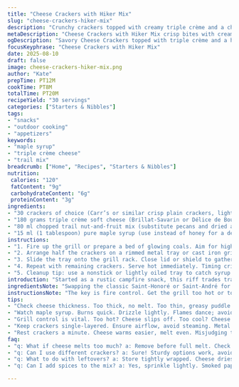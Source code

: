 ```yaml
---
title: "Cheese Crackers with Hiker Mix"
slug: "cheese-crackers-hiker-mix"
description: "Crunchy crackers topped with creamy triple crème and a chopped hiker trail mix variant, drizzled with maple syrup instead of honey. Quick grill or fire-roast for just the right softness and melt. Modified proportions for a sharper bite and substitutions to switch up flavor. Focus on visual cues and tactile softness of cheese to nail timing. Simple ingredients, transformed. A stellar savory bite with a raw hike essence."
metaDescription: "Cheese Crackers with Hiker Mix crisp bites with creamy triple crème, trail mix crunch, maple syrup drizzle; outdoor essence on a plate."
ogDescription: "Savory Cheese Crackers topped with triple crème and a hiker mix; a grilled twist with maple syrup. Perfect for casual bites outdoors."
focusKeyphrase: "Cheese Crackers with Hiker Mix"
date: 2025-08-10
draft: false
image: cheese-crackers-hiker-mix.png
author: "Kate"
prepTime: PT12M
cookTime: PT8M
totalTime: PT20M
recipeYield: "30 servings"
categories: ["Starters & Nibbles"]
tags:
- "snacks"
- "outdoor cooking"
- "appetizers"
keywords:
- "maple syrup"
- "triple crème cheese"
- "trail mix"
breadcrumb: ["Home", "Recipes", "Starters & Nibbles"]
nutrition: 
 calories: "120"
 fatContent: "9g"
 carbohydrateContent: "6g"
 proteinContent: "3g"
ingredients:
- "30 crackers of choice (Carr’s or similar crisp plain crackers, lightly salted)"
- "180 grams triple crème soft cheese (Brillat-Savarin or Délice de Bourgogne, sliced thin into 30 wedges)"
- "80 ml chopped trail nut-and-fruit mix (substitute pecans and dried apricots for traditional hiker mix, chopped coarse)"
- "15 ml (1 tablespoon) pure maple syrup (use instead of honey for a deeper sweetness)"
instructions:
- "1. Fire up the grill or prepare a bed of glowing coals. Aim for high heat, intense radiant warmth. Avoid direct flames touching. Set rack about 15–20 cm over fire. Preheat for 5 minutes minimum to stabilize temp and smoke control."
- "2. Arrange half the crackers on a rimmed metal tray or cast iron griddle plate. Place a slender wedge of triple crème cheese on each. Scatter some of the chopped mix atop the cheese clusters. Drizzle lightly with maple syrup. The syrup pools, beads, and catches flame flickers, caramelizing gently—watch closely but don’t scorch."
- "3. Slide the tray onto the grill rack. Close lid or shield to gather heat but leave some airflow. Cook for 6 to 9 minutes. Watch cheese edges soften, puff slightly but avoid total melt and run-off. Crackers should warm through but stay crisp. Look for subtle bubbling sounds and faint aroma of caramelized syrup. Cheese tactile test: press lightly with fingertip, should yield with some resistance, not puddle. Remove promptly to avoid soggy crackers."
- "4. Repeat with remaining crackers. Serve hot immediately. Timing critical. Cheese continues to soften off heat, so wait no longer than a couple minutes before serving. Ideal for casual bites, cocktail settings."
- "5. Cleanup tip: use a nonstick or lightly oiled tray to catch syrup drips. Warm water soak helps dissolve sticky residue easily."
introduction: "Started as a rustic campfire snack, this riff trades traditional honey for maple syrup, adding woody depth that melds well with pecans and apricots swapped in for a classic trail mix lineup. Don’t overthink it; it’s about crunch from the cracker, lushness of triple crème, textured sweetness, and quick grill smokiness. The cheese slice thickness is crucial—too thick and the heat won’t permeate properly; too thin and it melts away leaving a greasy puddle dripping. Watch the cheese bubble, edges soften, let the aromas guide timing. Braise or grill, the method is about controlling radiant heat—direct flame scorches, too low leaves cheese stolid. Crackers recover crunch if warmed but will go limp if cheese oozes too much, so pay attention to tactile signals, not just the clock. Keep it simple, you get the best bites with respect for ingredients and the fire. If you crave an added kick, sprinkle a tiny pinch of smoked paprika with the trail mix before drizzling syrup—it sharpens the savory notes beautifully."
ingredientsNote: "Swapping the classic Saint-Honoré or Saint-André for equally soft, triple crème cheeses like Brillat-Savarin or even a creamy Délice de Bourgogne brings subtle variations in tang and fat content but keeps the luscious melt intact. Replace the conventional hiker mix (typically almonds, raisins, pumpkin seeds) with toasted pecans and small diced dried apricots for a richer, fruitier profile that stands up better under heat. Maple syrup replaces honey because it caramelizes with a hint of smoke when grilled. Crackers should be sturdy, unsweetened but lightly salted—water crackers or Carr’s Table Water work well. Avoid overly thin or fragile crackers; they will disintegrate under heat and melted cheese. Rough chop the mix so texture stands out but small enough not to fall off easily. Store remaining cheese tightly wrapped, as triple crème cheeses absorb odors quickly and can dry out if exposed."
instructionsNote: "The key is fire control. Get the grill too hot or too close, cheese melts and falls off, crackers scorch. Too cool and cheese sits hard, losing creaminess. You want the heat to ripple through cheese, edges blushing translucent with tiny bubbles forming—visual cues that signal readiness. Keep crackers single-layered, spaced so heat circulates. Using a metal tray aids quick transfer on/off heat, avoids flare-ups that could singe syrup or cheese. Maple syrup drips caramelize fast—watch or they bitter up. Rest the loaded crackers before grilling—room temp cheese warms quicker and melts evenly. Do not stack crackers or overcrowd tray; it steams the cheese, losing crisp texture on crackers. Serving immediately is critical as cheese solidifies fast once off heat—warm hands or reheating ruins cracker crisp. No oil or butter needed; the cheese’s fat and syrup’s sugar do the work. For indoor backup, use oven broiler at medium-high rack, but watch closely."
tips:
- "Check cheese thickness. Too thick, no melt. Too thin, greasy puddle. Watch for edges softening, bubbles. Visual cues save time. Keep it crisp."
- "Watch maple syrup. Burns quick. Drizzle lightly. Flames dance; avoid direct contact. Balance flavor depth with caramelization. No bitter notes, just sweetness."
- "Grill control is vital. Too hot? Cheese slips off. Too cool? Cheese sits hard. Control radiant heat, ideal for quick melts. Too close? Missed opportunity."
- "Keep crackers single-layered. Ensure airflow, avoid steaming. Metal tray works best, quick on/off. Don’t stack. Neatness means crunchy texture; prevent sogginess."
- "Rest crackers a minute. Cheese warms easier, melt even. Misjudging temp leads to loss. Serve warm. Cheese solidifies fast; timing is everything."
faq:
- "q: What if cheese melts too much? a: Remove before full melt. Check for bubbling edges, soft texture. Too long, it'll run away. Quick timing key."
- "q: Can I use different crackers? a: Sure! Sturdy options work, avoid fragile ones. Thin crackers collapse. Choose lightly salted, non-sweet varieties."
- "q: What to do with leftovers? a: Store tightly wrapped. Cheese dries out fast. Consider freezing. Use within a few days for best texture."
- "q: Can I add spices to the mix? a: Yes, sprinkle lightly. Smoked paprika, black pepper could elevate flavors. Experiment but within limits. Balance is key."

---
```

